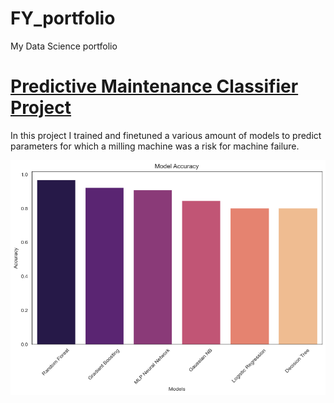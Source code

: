 # FY_portfolio
My Data Science portfolio


# [Predictive Maintenance Classifier Project](https://github.com/fatinys/Predictive-Mainenance)
In this project I trained and finetuned a various amount of models to predict parameters for which a milling machine was a risk for machine failure. 

![alt text](https://github.com/fatinys/Predictive-Mainenance/blob/main/Images/predictivemaintenance_accuracy.png)

